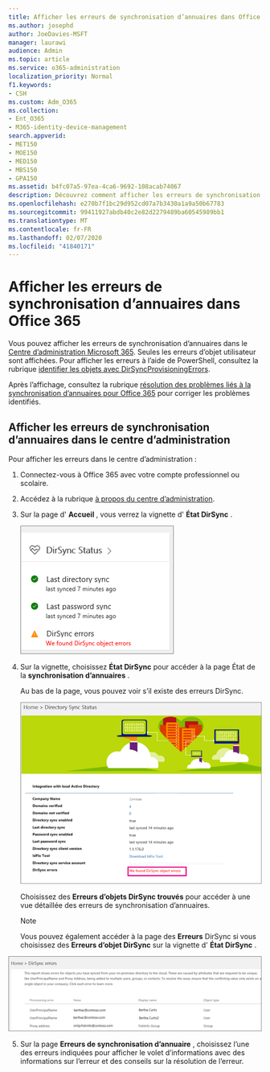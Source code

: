 ```yaml
---
title: Afficher les erreurs de synchronisation d’annuaires dans Office 365
ms.author: josephd
author: JoeDavies-MSFT
manager: laurawi
audience: Admin
ms.topic: article
ms.service: o365-administration
localization_priority: Normal
f1.keywords:
- CSH
ms.custom: Adm_O365
ms.collection:
- Ent_O365
- M365-identity-device-management
search.appverid:
- MET150
- MOE150
- MED150
- MBS150
- GPA150
ms.assetid: b4fc07a5-97ea-4ca6-9692-108acab74067
description: Découvrez comment afficher les erreurs de synchronisation d’annuaires dans le centre d’administration Microsoft 365.
ms.openlocfilehash: e270b7f1bc29d952cd07a7b3430a1a9a50b67783
ms.sourcegitcommit: 99411927abdb40c2e82d2279489ba60545989bb1
ms.translationtype: MT
ms.contentlocale: fr-FR
ms.lasthandoff: 02/07/2020
ms.locfileid: "41840171"
---
```

# <a name="view-directory-synchronization-errors-in-office-365"></a>Afficher les erreurs de synchronisation d’annuaires dans Office 365

Vous pouvez afficher les erreurs de synchronisation d’annuaires dans le [Centre d’administration Microsoft 365](https://admin.microsoft.com). Seules les erreurs d’objet utilisateur sont affichées. Pour afficher les erreurs à l’aide de PowerShell, consultez la rubrique [identifier les objets avec DirSyncProvisioningErrors](https://docs.microsoft.com/azure/active-directory/hybrid/how-to-connect-syncservice-duplicate-attribute-resiliency).

Après l’affichage, consultez la rubrique [résolution des problèmes liés à la synchronisation d’annuaires pour Office 365](fix-problems-with-directory-synchronization.md) pour corriger les problèmes identifiés.
  
## <a name="view-directory-synchronization-errors-in-the-admin-center"></a>Afficher les erreurs de synchronisation d’annuaires dans le centre d’administration

Pour afficher les erreurs dans le centre d’administration :
  
1. Connectez-vous à Office 365 avec votre compte professionnel ou scolaire. 
    
2. Accédez à la rubrique [à propos du centre d’administration](https://support.office.com/article/758befc4-0888-4009-9f14-0d147402fd23).
    
3. Sur la page d' **Accueil** , vous verrez la vignette d' **État DirSync** . 
    
    ![Vignette d’État DirSync dans l’aperçu du centre d’administration](media/060006e9-de61-49d5-8979-e77cda198e71.png)
  
4. Sur la vignette, choisissez **État DirSync** pour accéder à la page État de la **synchronisation d’annuaires** . 
    
    Au bas de la page, vous pouvez voir s’il existe des erreurs DirSync.
    
    ![Sur la page État de la synchronisation d’annuaires, vous pouvez voir s’il existe des erreurs d’objet DirSync](media/882094a3-80d3-4aae-b90b-78b27047974c.png)
  
    Choisissez des **Erreurs d’objets DirSync trouvés** pour accéder à une vue détaillée des erreurs de synchronisation d’annuaires. 
    
    > [!NOTE]
    > Vous pouvez également accéder à la page des **Erreurs** DirSync si vous choisissez des **Erreurs d’objet DirSync** sur la vignette d' **État DirSync** . 
  
![Page des erreurs DirSync](media/a6e302d4-6be7-4e3a-b4b5-81c5a2c02952.png)
  
5. Sur la page **Erreurs de synchronisation d’annuaire** , choisissez l’une des erreurs indiquées pour afficher le volet d’informations avec des informations sur l’erreur et des conseils sur la résolution de l’erreur. 
